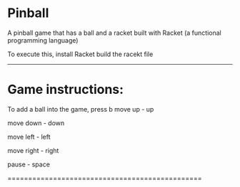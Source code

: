 # Pinball
A pinball game that has a ball and a racket built with  Racket (a functional programming language) 

To execute this, 
install Racket
build the racekt file

------------------------------------------------
Game instructions:
===============================================

To add a ball into the game, press b
move up -      up 

move down -    down

move left -    left

move right -   right

pause -        space

===============================================


